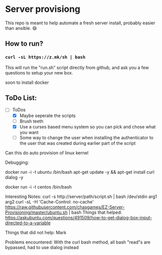 # Server provisiong
This repo is meant to help automate a fresh server install, probably easier than ansible. :smile:

## How to run?

### ```curl -sL https://z.mk/sh | bash```

This will run the "run.sh" script directly from github, and ask you a few questions to setup your new box.

soon to install docker 


## ToDo List:
- [ ] ToDos
  - [x] Maybe seperate the scripts
  - [ ] Brush teeth
  - [x] Use a curses based menu system so you can pick and chose what you want 
  - [ ] Some way to change the user when installing the authenticator to the user that
was created during earlier part of the script

Can this do auto provision of linux kernel 

Debugging:

docker run -i -t ubuntu /bin/bash
apt-get update -y && apt-get install curl dialog -y


docker run -i -t centos /bin/bash


Interesting Notes:
curl -s http://server/path/script.sh | bash /dev/stdin arg1 arg2
curl -sL -H 'Cache-Control: no-cache' https://raw.githubusercontent.com/chasgames/EZ-Server-Provisioning/master/ubuntu.sh | bash
Things that helped:
https://askubuntu.com/questions/491509/how-to-get-dialog-box-input-directed-to-a-variable

Things that did not help:
Mark

Problems encountered:
With the curl bash method, all bash "read"s are bypassed, had to use dialog instead
